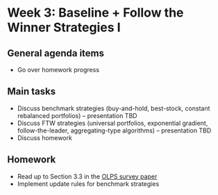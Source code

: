 # Week 3: Baseline + Follow the Winner Strategies I

## General agenda items

- Go over homework progress

## Main tasks

- Discuss benchmark strategies (buy-and-hold, best-stock, constant rebalanced portfolios) – presentation TBD
- Discuss FTW strategies (universal portfolios, exponential gradient, follow-the-leader, aggregating-type algorithms) – presentation TBD
- Discuss homework

## Homework

- Read up to Section 3.3 in the [OLPS survey paper](https://www.notion.so/Library-8d274490d57647b9b6ea393267c74152)
- Implement update rules for benchmark strategies

